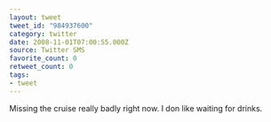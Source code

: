 ```yaml
---
layout: tweet
tweet_id: "984937600"
category: twitter
date: 2008-11-01T07:00:55.000Z
source: Twitter SMS
favorite_count: 0
retweet_count: 0
tags:
- tweet
---
```


Missing the cruise really badly right now. I don like waiting for drinks.
